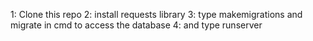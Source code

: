 1: Clone this repo
2: install requests library
3: type makemigrations and migrate in cmd to access the database
4: and type runserver
